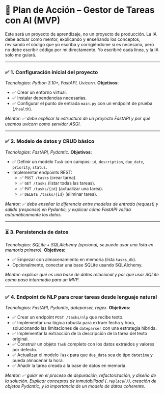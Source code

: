 # 🎯 Plan de Acción – Gestor de Tareas con AI (MVP)

Este será un proyecto de aprendizaje, no un proyecto de producción.
La IA debe actuar como mentor, explicando y enseñando los conceptos, revisando el código que yo escriba y corrigiéndome si es necesario, pero no debe escribir código por mí directamente. Yo escribiré cada línea, y la IA solo me guiará.

---

### ✅ 1. Configuración inicial del proyecto

*Tecnologías: Python 3.10+, FastAPI, Uvicorn.*
**Objetivos:**
- ✅ Crear un entorno virtual.
- ✅ Instalar dependencias necesarias.
- ✅ Configurar el punto de entrada `main.py` con un endpoint de prueba (`/health`).

*Mentor: ✅ debe explicar la estructura de un proyecto FastAPI y por qué usamos uvicorn como servidor ASGI.*

---

### ✅ 2. Modelo de datos y CRUD básico

*Tecnologías: FastAPI, Pydantic.*
**Objetivos:**
- ✅ Definir un modelo `Task` con campos: `id`, `description`, `due_date`, `priority`, `status`.
- Implementar endpoints REST:
    - ✅ `POST /tasks` (crear tarea).
    - ✅ `GET /tasks` (listar todas las tareas).
    - ✅ `PUT /tasks/{id}` (actualizar una tarea).
    - ✅ `DELETE /tasks/{id}` (eliminar tarea).

*Mentor: ✅ debe enseñar la diferencia entre modelos de entrada (request) y salida (response) en Pydantic, y explicar cómo FastAPI valida automáticamente los datos.*

---

### ⏳ 3. Persistencia de datos

*Tecnologías: SQLite + SQLAlchemy (opcional, se puede usar una lista en memoria primero).*
**Objetivos:**
- ✅ Empezar con almacenamiento en memoria (lista `tasks_db`).
- Opcionalmente, conectar una base SQLite usando SQLAlchemy.

*Mentor: explicar qué es una base de datos relacional y por qué usar SQLite como paso intermedio para un MVP.*

---

### ✅ 4. Endpoint de NLP para crear tareas desde lenguaje natural

*Tecnologías: FastAPI, Pydantic, dateparser, regex.*
**Objetivos:**
- ✅ Crear un endpoint `POST /tasks/nlp` que recibe texto.
- ✅ Implementar una lógica robusta para extraer fecha y hora, solucionando las limitaciones de `dateparser` con una estrategia híbrida.
- ✅ Implementar la extracción de la descripción de la tarea del texto original.
- ✅ Construir un objeto `Task` completo con los datos extraídos y valores por defecto.
- ✅ Actualizar el modelo `Task` para que `due_date` sea de tipo `datetime` y pueda almacenar la hora.
- ✅ Añadir la tarea creada a la base de datos en memoria.

*Mentor: ✅ guiar en el proceso de depuración, refactorización, y diseño de la solución. Explicar conceptos de inmutabilidad (`.replace()`), creación de objetos Pydantic, y la importancia de un modelo de datos coherente.*